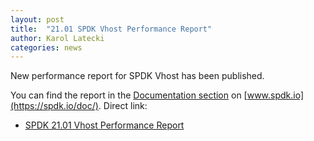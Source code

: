 ```yaml
---
layout: post
title:  "21.01 SPDK Vhost Performance Report"
author: Karol Latecki
categories: news
---
```


New performance report for SPDK Vhost has been published.

You can find the report in the [Documentation section](https://spdk.io/doc/) on [www.spdk.io](https://spdk.io/doc/).
Direct link:

- [SPDK 21.01 Vhost Performance Report](https://ci.spdk.io/download/performance-reports/SPDK_vhost_perf_report_2101.pdf)

